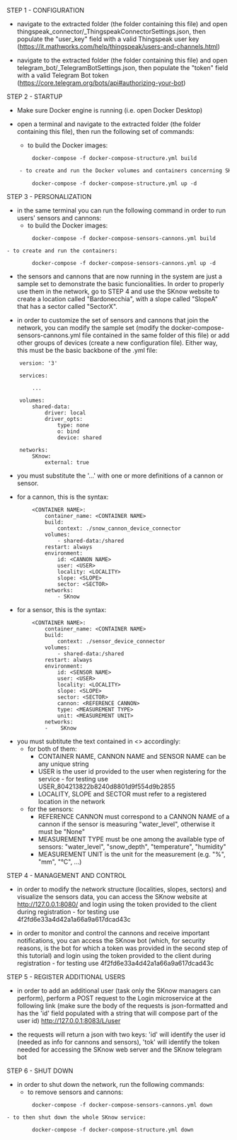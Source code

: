 STEP 1 - CONFIGURATION

- navigate to the extracted folder (the folder containing this file) and open thingspeak_connector/_ThingspeakConnectorSettings.json, then populate the "user_key" field with a valid Thingspeak user key (https://it.mathworks.com/help/thingspeak/users-and-channels.html)

- navigate to the extracted folder (the folder containing this file) and open telegram_bot/_TelegramBotSettings.json, then populate the "token" field with a valid Telegram Bot token (https://core.telegram.org/bots/api#authorizing-your-bot)



STEP 2 - STARTUP

- Make sure Docker engine is running (i.e. open Docker Desktop)

- open a terminal and navigate to the extracted folder (the folder containing this file), then run the following set of commands:
    - to build the Docker images:
```
        docker-compose -f docker-compose-structure.yml build
```
```txt
    - to create and run the Docker volumes and containers concerning SKnow main structure (all the microservices):
```
```
        docker-compose -f docker-compose-structure.yml up -d
```



STEP 3 - PERSONALIZATION

- in the same terminal you can run the following command in order to run users' sensors and cannons:
    - to build the Docker images:
```
        docker-compose -f docker-compose-sensors-cannons.yml build
```
    - to create and run the containers:
```
        docker-compose -f docker-compose-sensors-cannons.yml up -d
```

- the sensors and cannons that are now running in the system are just a sample set to demonstrate the basic funcionalities. In order to properly use them in the network, go to STEP 4 and use the SKnow website to create a location called "Bardonecchia", with a slope called "SlopeA" that has a sector called "SectorX".

- in order to customize the set of sensors and cannons that join the network, you can modify the sample set (modify the docker-compose-sensors-cannons.yml file contained in the same folder of this file) or add other groups of devices (create a new configuration file). Either way, this must be the basic backbone of the .yml file:

```
    version: '3'

    services:

        ...

    volumes:
        shared-data:
            driver: local
            driver_opts:
                type: none
                o: bind
                device: shared

    networks:
        SKnow:
            external: true
```

- you must substitute the '...' with one or more definitions of a cannon or sensor.

- for a cannon, this is the syntax:

```
        <CONTAINER NAME>:
            container_name: <CONTAINER NAME>
            build:
                context: ./snow_cannon_device_connector
            volumes:
                - shared-data:/shared
            restart: always
            environment:
                id: <CANNON NAME>
                user: <USER>
                locality: <LOCALITY>
                slope: <SLOPE>
                sector: <SECTOR>
            networks:
                - SKnow
  ```

- for a sensor, this is the syntax:

```
        <CONTAINER NAME>:
            container_name: <CONTAINER NAME>
            build:
                context: ./sensor_device_connector
            volumes:
                - shared-data:/shared
            restart: always
            environment:
                id: <SENSOR NAME>
                user: <USER>
                locality: <LOCALITY>
                slope: <SLOPE>
                sector: <SECTOR>
                cannon: <REFERENCE CANNON>
                type: <MEASUREMENT TYPE>
                unit: <MEASUREMENT UNIT>
            networks:
            -    SKnow
  ```

- you must subtitute the text contained in <> accordingly:
    - for both of them:
        - CONTAINER NAME, CANNON NAME and SENSOR NAME can be any unique string
        - USER is the user id provided to the user when registering for the service - for testing use USER_804213822b8240d8801d9f554d9b2855
        - LOCALITY, SLOPE and SECTOR must refer to a registered location in the network
    - for the sensors:
        - REFERENCE CANNON must correspond to a CANNON NAME of a cannon if the sensor is measuring "water_level", otherwise it must be "None"
        - MEASUREMENT TYPE must be one among the available type of sensors: "water_level", "snow_depth", "temperature", "humidity"
        - MEASUREMENT UNIT is the unit for the measurement (e.g. "%", "mm", "°C", ...)



STEP 4 - MANAGEMENT AND CONTROL

- in order to modify the network structure (localities, slopes, sectors) and visualize the sensors data, you can access the SKnow website at http://127.0.0.1:8080/ and login using the token provided to the client during registration - for testing use 4f2fd6e33a4d42a1a66a9a617dcad43c

- in order to monitor and control the cannons and receive important notifications, you can access the SKnow bot (which, for security reasons, is the bot for which a token was provided in the second step of this tutorial) and login using the token provided to the client during registration - for testing use 4f2fd6e33a4d42a1a66a9a617dcad43c



STEP 5 - REGISTER ADDITIONAL USERS

- in order to add an additional user (task only the SKnow managers can perform), perform a POST request to the Login microservice at the following link (make sure the body of the requests is json-formatted and has the 'id' field populated with a string that will compose part of the user id)
    http://127.0.0.1:8083/L/user

- the requests will return a json with two keys: 'id' will identify the user id (needed as info for cannons and sensors), 'tok' will identify the token needed for accessing the SKnow web server and the SKnow telegram bot



STEP 6 - SHUT DOWN

- in order to shut down the network, run the following commands:
    - to remove sensors and cannons:
```
        docker-compose -f docker-compose-sensors-cannons.yml down
```
    - to then shut down the whole SKnow service:
```
        docker-compose -f docker-compose-structure.yml down
```
